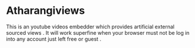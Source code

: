 # Atharangiviews
This is an youtube videos embedder which provides artificial external sourced views . It will work superfine when your browser must not be log in into any account just left free or guest .
